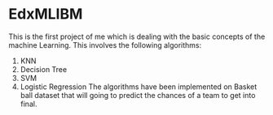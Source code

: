 # EdxMLIBM
This is the first project of me which is dealing with the basic concepts of the machine Learning.
This involves the following algorithms:
1. KNN
2. Decision Tree
3. SVM
4. Logistic Regression
The algorithms have been implemented on Basket ball dataset that will going to predict the chances of a team to get into final.
